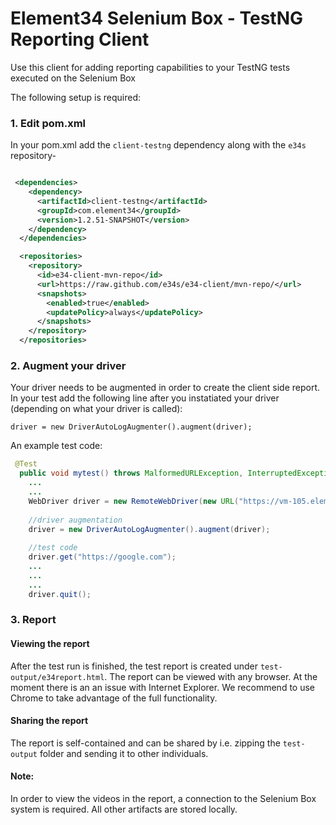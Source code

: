 # Element34 Selenium Box - TestNG Reporting Client

Use this client for adding reporting capabilities to your TestNG tests executed on the Selenium Box

The following setup is required: 

### 1. Edit pom.xml 
In your pom.xml add the ``client-testng`` dependency along with the ``e34s`` repository-  
```xml

 <dependencies>
    <dependency>
      <artifactId>client-testng</artifactId>
      <groupId>com.element34</groupId>
      <version>1.2.51-SNAPSHOT</version>
    </dependency>
  </dependencies>
```

```xml
  <repositories>
    <repository>
      <id>e34-client-mvn-repo</id>
      <url>https://raw.github.com/e34s/e34-client/mvn-repo/</url>
      <snapshots>
        <enabled>true</enabled>
        <updatePolicy>always</updatePolicy>
      </snapshots>
    </repository>
  </repositories>
```


### 2. Augment your driver 
Your driver needs to be augmented in order to create the client side report. In your test add the following line after you instatiated your driver (depending on what your driver is called):
 
``` 
driver = new DriverAutoLogAugmenter().augment(driver);
```

An example test code: 
```java
 @Test
  public void mytest() throws MalformedURLException, InterruptedException {
    ...
    ...
    WebDriver driver = new RemoteWebDriver(new URL("https://vm-105.element34.net/wd/hub"), chrome);
    
    //driver augmentation
    driver = new DriverAutoLogAugmenter().augment(driver);
    
    //test code 
    driver.get("https://google.com");
    ...
    ...
    ...
    driver.quit();
```

### 3. Report
#### Viewing the report
After the test run is finished, the test report is created under ```test-output/e34report.html```. The report can be viewed with any browser. At the moment there is an an issue with Internet Explorer. We recommend to use Chrome to take advantage of the full functionality. 

#### Sharing the report
The report is self-contained and can be shared by i.e. zipping the ```test-output``` folder and sending it to other individuals. 

#### Note: 
In order to view the videos in the report, a connection to the Selenium Box system is required. All other artifacts are stored locally. 

